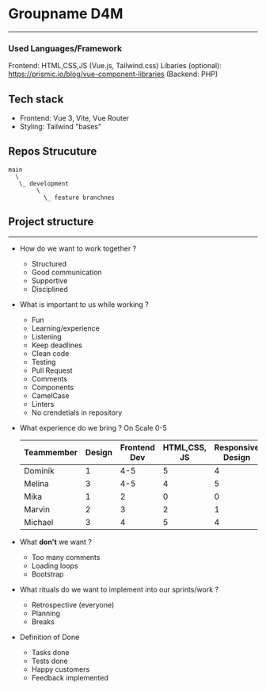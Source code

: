 # Groupname D4M
---
### Used Languages/Framework
Frontend: HTML,CSS,JS (Vue.js, Tailwind.css)
Libaries (optional): https://prismic.io/blog/vue-component-libraries
(Backend: PHP)
## Tech stack
- Frontend: Vue 3, Vite, Vue Router
- Styling: Tailwind "bases"
## Repos Strucuture
```
main
  \
   \_ development
        \
          \_ feature branchnes

```


## Project structure



---
- How do we want to work together ?
  - Structured
  - Good communication
  - Supportive
  - Disciplined 
- What is important to us while working ?
  - Fun
  - Learning/experience
  - Listening
  - Keep deadlines
  - Clean code
  - Testing
  - Pull Request
  - Comments
  - Components
  - CamelCase
  - Linters
  - No crendetials in repository
- What experience do we bring ? 
   On Scale 0-5
  
  | Teammember | Design | Frontend Dev | HTML,CSS, JS | Responsive Design | Frameworks |
  | --- | --- | --- | --- | --- |  --- |
  | Dominik | 1 | 4-5 | 5 | 4 | 3-4 |
  | Melina | 3 | 4-5 | 4 | 5 | 4 |
  | Mika | 1 | 2 | 0 | 0 | 0 |
  | Marvin | 2 | 3 | 2 | 1 | 3 |
  | Michael | 3 | 4 | 5 | 4 | 4 |
  
- What **don't** we want ?
  -  Too many comments
  -  Loading loops
  -  Bootstrap
  
- What rituals do we want to implement into our sprints/work ?
  - Retrospective (everyone)
  - Planning
  - Breaks

- Definition of Done
  - Tasks done
  - Tests done
  - Happy customers
  - Feedback implemented

